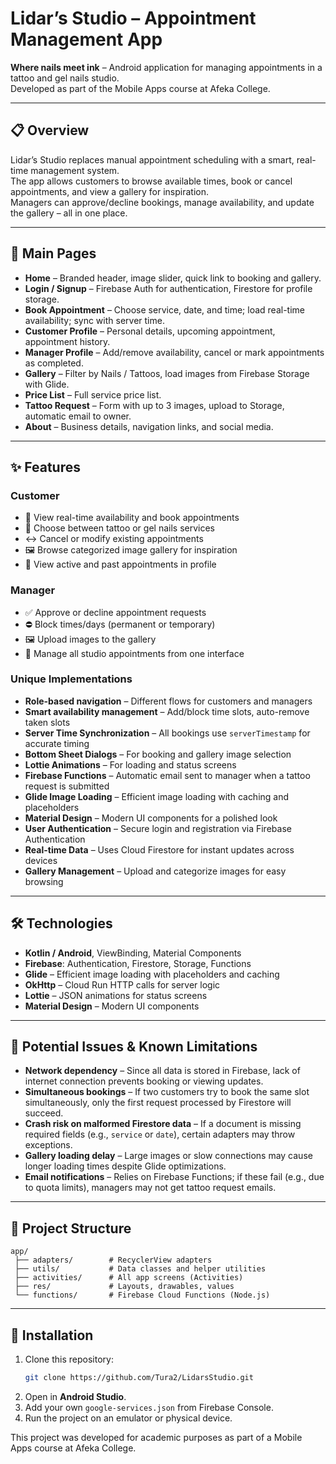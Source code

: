 # Lidar’s Studio – Appointment Management App

**Where nails meet ink** – Android application for managing appointments in a tattoo and gel nails studio.  
Developed as part of the Mobile Apps course at Afeka College.

---

## 📋 Overview
Lidar’s Studio replaces manual appointment scheduling with a smart, real-time management system.  
The app allows customers to browse available times, book or cancel appointments, and view a gallery for inspiration.  
Managers can approve/decline bookings, manage availability, and update the gallery – all in one place.

---

## 📄 Main Pages
- **Home** – Branded header, image slider, quick link to booking and gallery.
- **Login / Signup** – Firebase Auth for authentication, Firestore for profile storage.
- **Book Appointment** – Choose service, date, and time; load real-time availability; sync with server time.
- **Customer Profile** – Personal details, upcoming appointment, appointment history.
- **Manager Profile** – Add/remove availability, cancel or mark appointments as completed.
- **Gallery** – Filter by Nails / Tattoos, load images from Firebase Storage with Glide.
- **Price List** – Full service price list.
- **Tattoo Request** – Form with up to 3 images, upload to Storage, automatic email to owner.
- **About** – Business details, navigation links, and social media.

---

## ✨ Features

### Customer
- 📅 View real-time availability and book appointments
- 💅 Choose between tattoo or gel nails services
- ↔ Cancel or modify existing appointments
- 🖼 Browse categorized image gallery for inspiration
- 👤 View active and past appointments in profile

### Manager
- ✅ Approve or decline appointment requests
- ⛔ Block times/days (permanent or temporary)
- 🖼 Upload images to the gallery
- 📅 Manage all studio appointments from one interface

### Unique Implementations
- **Role-based navigation** – Different flows for customers and managers
- **Smart availability management** – Add/block time slots, auto-remove taken slots
- **Server Time Synchronization** – All bookings use `serverTimestamp` for accurate timing
- **Bottom Sheet Dialogs** – For booking and gallery image selection
- **Lottie Animations** – For loading and status screens
- **Firebase Functions** – Automatic email sent to manager when a tattoo request is submitted
- **Glide Image Loading** – Efficient image loading with caching and placeholders
- **Material Design** – Modern UI components for a polished look
- **User Authentication** – Secure login and registration via Firebase Authentication
- **Real-time Data** – Uses Cloud Firestore for instant updates across devices
- **Gallery Management** – Upload and categorize images for easy browsing

---

## 🛠 Technologies
- **Kotlin / Android**, ViewBinding, Material Components
- **Firebase**: Authentication, Firestore, Storage, Functions
- **Glide** – Efficient image loading with placeholders and caching
- **OkHttp** – Cloud Run HTTP calls for server logic
- **Lottie** – JSON animations for status screens
- **Material Design** – Modern UI components

---

## 🧩 Potential Issues & Known Limitations
- **Network dependency** – Since all data is stored in Firebase, lack of internet connection prevents booking or viewing updates.
- **Simultaneous bookings** – If two customers try to book the same slot simultaneously, only the first request processed by Firestore will succeed.
- **Crash risk on malformed Firestore data** – If a document is missing required fields (e.g., `service` or `date`), certain adapters may throw exceptions.
- **Gallery loading delay** – Large images or slow connections may cause longer loading times despite Glide optimizations.
- **Email notifications** – Relies on Firebase Functions; if these fail (e.g., due to quota limits), managers may not get tattoo request emails.

---


## 📂 Project Structure
```
app/
 ├── adapters/        # RecyclerView adapters
 ├── utils/           # Data classes and helper utilities
 ├── activities/      # All app screens (Activities)
 ├── res/             # Layouts, drawables, values
 └── functions/       # Firebase Cloud Functions (Node.js)
```

---

## 🚀 Installation
1. Clone this repository:
   ```bash
   git clone https://github.com/Tura2/LidarsStudio.git
   ```
2. Open in **Android Studio**.
3. Add your own `google-services.json` from Firebase Console.
4. Run the project on an emulator or physical device.


This project was developed for academic purposes as part of a Mobile Apps course at Afeka College.
